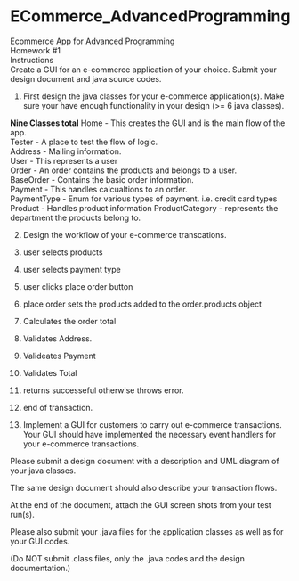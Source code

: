 # ECommerce_AdvancedProgramming
Ecommerce App for Advanced Programming  
Homework #1  
Instructions  	 
Create a GUI for an e-commerce application of your choice.   Submit your design document and java source codes.  

1.  First design the java classes for your e-commerce application(s).  Make sure your have enough functionality in your design  (>= 6 java classes).
  
  **Nine Classes total**
  Home - This creates the GUI and is the main flow of the app.  
  Tester - A place to test the flow of logic.  
  Address - Mailing information.  
  User - This represents a user  
  Order - An order contains the products and belongs to a user.  
  BaseOrder - Contains the basic order information.  
  Payment - This handles calcualtions to an order.  
  PaymentType - Enum for various types of payment. i.e. credit card types
  Product - Handles product information
  ProductCategory - represents the department the products belong to.
  


2. Design the workflow of your e-commerce transcations.  
  1. user selects products
  2. user selects payment type
  3. user clicks place order button
  4. place order sets the products added to the order.products object
  5. Calculates the order total
  6.  Validates Address.
  7.  Valideates Payment
  8.  Validates Total
  9. returns successeful otherwise throws error.
  10.  end of transaction.

3. Implement a GUI for customers to carry out e-commerce transactions.   Your GUI should have implemented the necessary event handlers for your e-commerce transactions.  

Please submit a design document with a description and UML diagram of your java classes.

The same design document should also describe your transaction flows.

At the end of the document, attach the GUI screen shots from your test run(s).

Please also submit your .java files for the application classes as well as for your GUI codes.

(Do NOT submit .class files, only the .java codes and the design documentation.)
